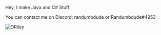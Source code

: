 Hey, I make Java and C# Stuff

You can contact me on Discord: randumbdude  or  Randumbdude#4953

![ORiley](https://user-images.githubusercontent.com/86636387/212773959-b68d0155-9506-4039-865b-7c3f72c50392.png)
